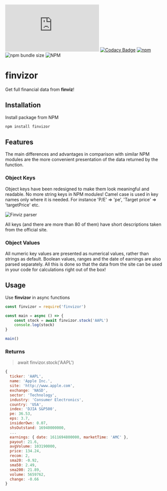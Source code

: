 ![GitHub Workflow Status](https://img.shields.io/github/workflow/status/samgozman/finvizor/finvizor%20Node.js) 
[![Codacy Badge](https://api.codacy.com/project/badge/Grade/380de0bf9a8e423a9eb7b2c51355c52b)](https://app.codacy.com/gh/samgozman/finvizor?utm_source=github.com&utm_medium=referral&utm_content=samgozman/finvizor&utm_campaign=Badge_Grade_Settings)
[![npm](https://img.shields.io/npm/v/finvizor)](https://www.npmjs.com/package/finvizor)
![npm bundle size](https://img.shields.io/bundlephobia/min/finvizor)
![NPM](https://img.shields.io/npm/l/finvizor)

# finvizor
Get full financial data from **finviz**!

## Installation
Install package from NPM

```bash
npm install finvizor
```

## Features

The main differences and advantages in comparison with similar NPM modules are the more convenient presentation of the data returned by the function.

### Object Keys
Object keys have been redesigned to make them look meaningful and readable. No more string keys in NPM modules! Camel case is used in key names only where it is needed. For instance 'P/E' => 'pe', 'Target price' => 'targetPrice' etc.

![Finviz parser](https://media.giphy.com/media/UzAtu9issLI0x7drmG/source.gif)

All keys (and there are more than 80 of them) have short descriptions taken from the official site.

### Object Values

All numeric key values are presented as numerical values, rather than strings as default. Boolean values, ranges and the date of earnings are also parsed separately. 
All this is done so that the data from the site can be used in your code for calculations right out of the box!

## Usage
Use **finvizor** in async functions

```javascript
const finvizor = require('finvizor')

const main = async () => {
	const stock = await finvizor.stock('AAPL')
	console.log(stock)
}

main()
```

### Returns
> await finvizor.stock('AAPL')

```javascript
{
  ticker: 'AAPL',
  name: 'Apple Inc.',
  site: 'http://www.apple.com',
  exchange: 'NASD',
  sector: 'Technology',
  industry: 'Consumer Electronics',
  country: 'USA',
  index: 'DJIA S&P500',
  pe: 36.53,
  eps: 3.7,
  insiderOwn: 0.07,
  shsOutstand: 16940000000,
  ...
  earnings: { date: 1611694800000, marketTime: 'AMC' },
  payout: 21.6,
  avgVolume: 103190000,
  price: 134.24,
  recom: 2,
  sma20: -0.92,
  sma50: 2.49,
  sma200: 21.89,
  volume: 5659762,
  change: -0.66
}
```
